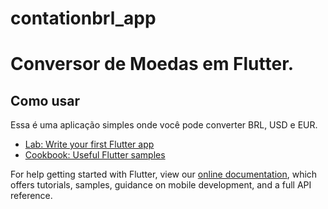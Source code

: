 # contationbrl_app

# Conversor de Moedas em Flutter.

## Como usar

Essa é uma aplicação simples onde você pode converter BRL, USD e EUR.





- [Lab: Write your first Flutter app](https://flutter.dev/docs/get-started/codelab)
- [Cookbook: Useful Flutter samples](https://flutter.dev/docs/cookbook)

For help getting started with Flutter, view our
[online documentation](https://flutter.dev/docs), which offers tutorials,
samples, guidance on mobile development, and a full API reference.
